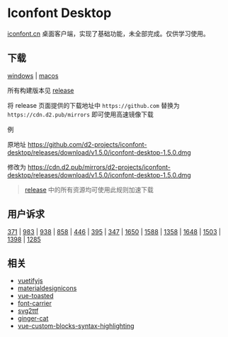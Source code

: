 # Iconfont Desktop

[iconfont.cn](https://www.iconfont.cn/) 桌面客户端，实现了基础功能，未全部完成。仅供学习使用。

## 下载

[windows](https://cdn.d2.pub/mirrors/d2-projects/iconfont-desktop/releases/download/v1.5.0/iconfont-desktop-1.5.0.exe) | [macos](https://cdn.d2.pub/mirrors/d2-projects/iconfont-desktop/releases/download/v1.5.0/iconfont-desktop-1.5.0.dmg)

所有构建版本见 [release](https://github.com/d2-projects/iconfont-desktop/releases)

将 release 页面提供的下载地址中 `https://github.com` 替换为 `https://cdn.d2.pub/mirrors` 即可使用高速镜像下载

例

原地址 https://github.com/d2-projects/iconfont-desktop/releases/download/v1.5.0/iconfont-desktop-1.5.0.dmg

修改为 https://cdn.d2.pub/mirrors/d2-projects/iconfont-desktop/releases/download/v1.5.0/iconfont-desktop-1.5.0.dmg

> [release](https://github.com/d2-projects/iconfont-desktop/releases) 中的所有资源均可使用此规则加速下载

## 用户诉求

[371](https://github.com/thx/iconfont-plus/issues/371) | 
[983](https://github.com/thx/iconfont-plus/issues/983) | 
[938](https://github.com/thx/iconfont-plus/issues/938) | 
[858](https://github.com/thx/iconfont-plus/issues/858) | 
[446](https://github.com/thx/iconfont-plus/issues/446) | 
[395](https://github.com/thx/iconfont-plus/issues/395) | 
[347](https://github.com/thx/iconfont-plus/issues/347) | 
[1650](https://github.com/thx/iconfont-plus/issues/1650) | 
[1588](https://github.com/thx/iconfont-plus/issues/1588) | 
[1358](https://github.com/thx/iconfont-plus/issues/1358) | 
[1648](https://github.com/thx/iconfont-plus/issues/1648) | 
[1503](https://github.com/thx/iconfont-plus/issues/1503) | 
[1398](https://github.com/thx/iconfont-plus/issues/1398) | 
[1285](https://github.com/thx/iconfont-plus/issues/1285)

## 相关

* [vuetifyjs](https://vuetifyjs.com/zh-Hans/)
* [materialdesignicons](https://materialdesignicons.com/)
* [vue-toasted](https://github.com/shakee93/vue-toasted#options)
* [font-carrier](https://github.com/purplebamboo/font-carrier)
* [svg2ttf](https://github.com/fontello/svg2ttf)
* [ginger-cat](https://icons8.cn/illustrations/style--ginger-cat-1)
* [vue-custom-blocks-syntax-highlighting](https://stackoverflow.com/questions/61164060/vue-custom-blocks-syntax-highlighting)
